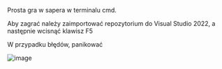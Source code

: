 Prosta gra w sapera w terminalu cmd.

Aby zagrać należy zaimportować repozytorium do Visual Studio 2022, a następnie wcisnąć klawisz F5

W przypadku błędów, panikować

![image](https://github.com/user-attachments/assets/aa9a8a5e-1c04-4f53-be8c-0e5bbdd1f758)
